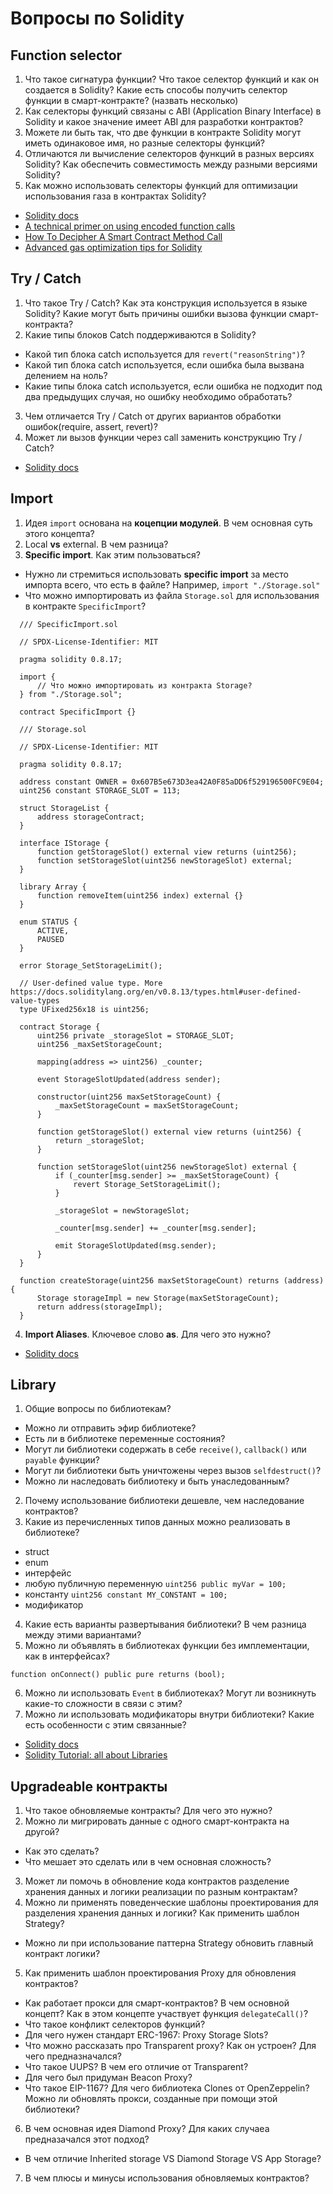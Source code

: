 
# Вопросы по Solidity

## Function selector

1. Что такое сигнатура функции? Что такое селектор функций и как он создается в Solidity? Какие есть способы получить селектор функции в смарт-контракте? (назвать несколько)
2. Как селекторы функций связаны с ABI (Application Binary Interface) в Solidity и какое значение имеет ABI для разработки контрактов?
3. Можете ли быть так, что две функции в контракте Solidity могут иметь одинаковое имя, но разные селекторы функций?
4. Отличаются ли вычисление селекторов функций в разных версиях Solidity? Как обеспечить совместимость между разными версиями Solidity?
5. Как можно использовать селекторы функций для оптимизации использования газа в контрактах Solidity?

- [Solidity docs](https://docs.soliditylang.org/en/develop/abi-spec.html#function-selector)
- [A technical primer on using encoded function calls](https://medium.com/linum-labs/a-technical-primer-on-using-encoded-function-calls-50e2b9939223)
- [How To Decipher A Smart Contract Method Call](https://medium.com/@hayeah/how-to-decipher-a-smart-contract-method-call-8ee980311603)
- [Advanced gas optimization tips for Solidity](https://coinsbench.com/advanced-gas-optimizations-tips-for-solidity-85c47f413dc5#:~:text=to%20gas%20specifications.-,Function%20names,-Solidity%20compiler%20reads)

## Try / Catch

1. Что такое Try / Catch? Как эта конструкция используется в языке Solidity? Какие могут быть причины ошибки вызова функции смарт-контракта?
2. Какие типы блоков Catch поддерживаются в Solidity?
  - Какой тип блока catch используется для ```revert("reasonString")```?
  - Какой тип блока catch используется, если ошибка была вызвана делением на ноль?
  - Какие типы блока catch используется, если ошибка не подходит под два предыдущих случая, но ошибку необходимо обработать?
3. Чем отличается Try / Catch от других вариантов обработки ошибок(require, assert, revert)?
4. Может ли вызов функции через call заменить конструкцию Try / Catch?

- [Solidity docs](https://docs.soliditylang.org/en/v0.8.19/control-structures.html#try-catch)

## Import

1. Идея ```import``` основана на **коцепции модулей**. В чем основная суть этого концепта?
2. Local **vs** external. В чем разница?
3. **Specific import**. Как этим пользоваться?
  - Нужно ли стремиться использовать **specific import** за место импорта всего, что есть в файле? Например, ```import "./Storage.sol"```
  - Что можно импортировать из файла ```Storage.sol``` для использования в контракте ```SpecificImport```?

  ```solidity
    /// SpecificImport.sol

    // SPDX-License-Identifier: MIT

    pragma solidity 0.8.17;

    import {
        // Что можно импортировать из контракта Storage?
    } from "./Storage.sol";

    contract SpecificImport {}
  ```

  ```solidity
    /// Storage.sol

    // SPDX-License-Identifier: MIT

    pragma solidity 0.8.17;

    address constant OWNER = 0x607B5e673D3ea42A0F85aDD6f529196500FC9E04;
    uint256 constant STORAGE_SLOT = 113;

    struct StorageList {
        address storageContract;
    }

    interface IStorage {
        function getStorageSlot() external view returns (uint256);
        function setStorageSlot(uint256 newStorageSlot) external;
    }

    library Array {
        function removeItem(uint256 index) external {}
    }

    enum STATUS {
        ACTIVE,
        PAUSED
    }

    error Storage_SetStorageLimit();

    // User-defined value type. More https://docs.soliditylang.org/en/v0.8.13/types.html#user-defined-value-types
    type UFixed256x18 is uint256;

    contract Storage {
        uint256 private _storageSlot = STORAGE_SLOT;
        uint256 _maxSetStorageCount;

        mapping(address => uint256) _counter;

        event StorageSlotUpdated(address sender);

        constructor(uint256 maxSetStorageCount) {
            _maxSetStorageCount = maxSetStorageCount;
        }

        function getStorageSlot() external view returns (uint256) {
            return _storageSlot;
        }

        function setStorageSlot(uint256 newStorageSlot) external {
            if (_counter[msg.sender] >= _maxSetStorageCount) {
                revert Storage_SetStorageLimit();
            }

            _storageSlot = newStorageSlot;

            _counter[msg.sender] += _counter[msg.sender];

            emit StorageSlotUpdated(msg.sender);
        }
    }

    function createStorage(uint256 maxSetStorageCount) returns (address)  {
        Storage storageImpl = new Storage(maxSetStorageCount);
        return address(storageImpl);
    }

   ```
4. **Import Aliases**. Ключевое слово **as**. Для чего это нужно?

- [Solidity docs](https://docs.soliditylang.org/en/v0.8.19/layout-of-source-files.html#importing-other-source-files)

## Library

1. Общие вопросы по библиотекам?
  - Можно ли отправить эфир библиотеке?
  - Есть ли в библиотеке переменные состояния?
  - Могут ли библиотеки содержать в себе ```receive()```, ```callback()``` или ```payable``` функции?
  - Могут ли библиотеки быть уничтожены через вызов ```selfdestruct()```?
  - Можно ли наследовать библиотеку и быть унаследованным?
2. Почему использование библиотеки дешевле, чем наследование контрактов?
3. Какие из перечисленных типов данных можно реализовать в библиотеке?
  - struct
  - enum
  - интерфейс
  - любую публичную переменную ```uint256 public myVar = 100;```
  - константу ```uint256 constant MY_CONSTANT = 100;```
  - модификатор
4. Какие есть варианты развертывания библиотеки? В чем разница между этими вариантами?
5. Можно ли объявлять в библиотеках функции без имплементации, как в интерфейсах?
  ```solidity
  function onConnect() public pure returns (bool);
  ```
6. Можно ли использовать ```Event``` в библиотеках? Могут ли возникнуть какие-то сложности в связи с этим?
7. Можно ли использовать модификаторы внутри библиотеки? Какие есть особенности с этим связанные?

- [Solidity docs](https://docs.soliditylang.org/en/v0.8.19/contracts.html#libraries)
- [Solidity Tutorial: all about Libraries](https://jeancvllr.medium.com/solidity-tutorial-all-about-libraries-762e5a3692f9)


## Upgradeable контракты

1. Что такое обновляемые контракты? Для чего это нужно?
2. Можно ли мигрировать данные с одного смарт-контракта на другой?
  - Как это сделать?
  - Что мешает это сделать или в чем основная сложность?
3. Может ли помочь в обновление кода контрактов разделение хранения данных и логики реализации по разным контрактам?
4. Можно ли применять поведенческие шаблоны проектирования для разделения хранения данных и логики? Как применить шаблон Strategy?
  - Можно ли при использование паттерна Strategy обновить главный контракт логики?
5. Как применить шаблон проектирования Proxy для обновления контрактов?
  - Как работает прокси для смарт-контрактов? В чем основной концепт? Как в этом концепте участвует функция ```delegateCall()```?
  - Что такое конфликт селекторов функций?
  - Для чего нужен стандарт ERC-1967: Proxy Storage Slots?
  - Что можно рассказать про Transparent proxy? Как он устроен? Для чего предназначался?
  - Что такое UUPS? В чем его отличие от Transparent?
  - Для чего был придуман Beacon Proxy?
  - Что такое EIP-1167? Для чего библиотека Clones от OpenZeppelin? Можно ли обновлять прокси, созданные при помощи этой библиотеки?
6. В чем основная идея Diamond Proxy? Для каких случаеа предназачался этот подход?
  - В чем отличие Inherited storage VS Diamond Storage VS App Storage?
7. В чем плюсы и минусы использования обновляемых контрактов?
